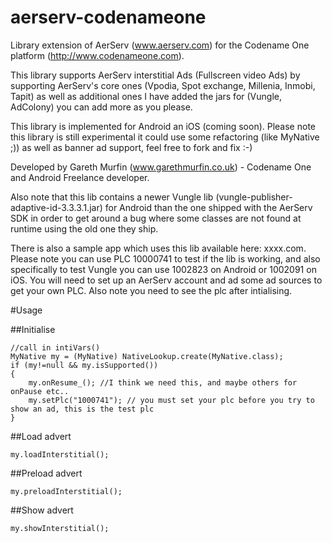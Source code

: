 # aerserv-codenameone

Library extension of AerServ (www.aerserv.com) for the Codename One platform (http://www.codenameone.com).

This library supports AerServ interstitial Ads (Fullscreen video Ads) by supporting AerServ's core ones (Vpodia, Spot exchange, Millenia, Inmobi, Tapit) as well as additional ones I have added the jars for (Vungle, AdColony) you can add more as you please.

This library is implemented for Android an iOS (coming soon). Please note this library is still experimental it could use some refactoring (like MyNative ;)) as well as banner ad support, feel free to fork and fix :-)

Developed by Gareth Murfin (www.garethmurfin.co.uk) - Codename One and Android Freelance developer.

Also note that this lib contains a newer Vungle lib (vungle-publisher-adaptive-id-3.3.3.1.jar) for Android than the one shipped with the AerServ SDK in order to get around a bug where some classes are not found at runtime using the old one they ship. 

There is also a sample app which uses this lib available here: xxxx.com. Please note you can use PLC 10000741 to test if the lib is working, and also specifically to test Vungle you can use 1002823 on Android or 1002091 on iOS. You will need to set up an AerServ account and ad some ad sources to get your own PLC. Also note you need to see the plc after intialising.

#Usage

##Initialise 

```
//call in intiVars()
MyNative my = (MyNative) NativeLookup.create(MyNative.class);
if (my!=null && my.isSupported())
{           
    my.onResume_(); //I think we need this, and maybe others for onPause etc..
    my.setPlc("1000741"); // you must set your plc before you try to show an ad, this is the test plc
}
```

##Load advert
```
my.loadInterstitial();
```


##Preload advert
```
my.preloadInterstitial();
```


##Show advert
```
my.showInterstitial();
```